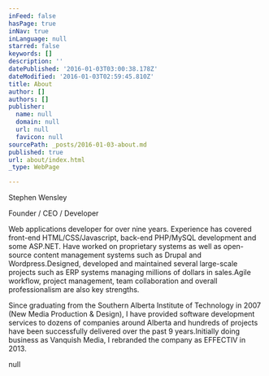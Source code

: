 ```yaml
---
inFeed: false
hasPage: true
inNav: true
inLanguage: null
starred: false
keywords: []
description: ''
datePublished: '2016-01-03T03:00:38.178Z'
dateModified: '2016-01-03T02:59:45.810Z'
title: About
author: []
authors: []
publisher:
  name: null
  domain: null
  url: null
  favicon: null
sourcePath: _posts/2016-01-03-about.md
published: true
url: about/index.html
_type: WebPage

---
```

Stephen Wensley

Founder / CEO / Developer

Web applications developer for over nine years. Experience
has covered front-end HTML/CSS/Javascript, back-end PHP/MySQL development and
some ASP.NET. Have worked on proprietary systems as well as open-source content
management systems such as Drupal and Wordpress.Designed, developed and maintained several
large-scale projects such as ERP systems managing millions of dollars in
sales.Agile workflow, project
management, team collaboration and overall professionalism are also key
strengths.

Since graduating from the Southern Alberta Institute of
Technology in 2007 (New Media Production & Design), I have provided software
development services to dozens of companies around Alberta and hundreds of
projects have been successfully delivered over the past 9 years.Initially doing business as Vanquish Media, I
rebranded the company as EFFECTIV in 2013\.

null